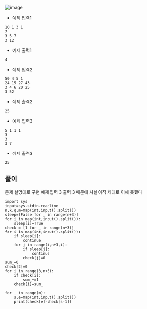![image](https://github.com/kdfasdf/TIL/assets/96770726/ace624cb-7ec2-45c7-91d0-6b4fceab3a29)

- 예제 입력1

```
10 1 3 1
7
3 5 7
3 12
```

- 예제 출력1

```
4
```

- 예제 입력2

```
50 4 5 1
24 15 27 43
3 4 6 20 25
3 52
```

- 예제 출력2
```
25
```

- 예제 입력3
```
5 1 1 1
3
3
3 7
```

- 예제 출력3
```
25
```

## 풀이 
문제 설명대로 구현
예제 입력 3 출력 3 때문에 사실 아직 제대로 이해 못했다 

```
import sys
input=sys.stdin.readline
n,k,q,m=map(int,input().split())
sleep=[False for _ in range(n+3)]
for i in map(int,input().split()):
    sleep[i]=True
check = [1 for _ in range(n+3)]
for i in map(int,input().split()):
    if sleep[i]:
        continue
    for j in range(i,n+3,i):
        if sleep[j]:
            continue
        check[j]=0
sum_=0
check[2]=0
for i in range(3,n+3):
    if check[i]:
        sum_+=1
    check[i]=sum_

for _ in range(m):
    s,e=map(int,input().split())
    print(check[e]-check[s-1])
```
